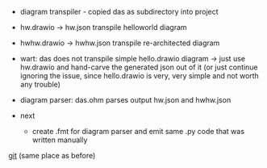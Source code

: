 - diagram transpiler - copied das as subdirectory into project
- hw.drawio -> hw.json transpile helloworld diagram
- hwhw.drawio -> hwhw.json transpile re-architected diagram
- wart: das does not transpile simple hello.drawio diagram -> just use hw.drawio and hand-carve the generated json out of it (or just continue ignoring the issue, since hello.drawio is very, very simple and not worth any trouble)
- diagram parser: das.ohm parses output hw.json and hwhw.json

- next
	- create .fmt for diagram parser and emit same .py code that was written manually

[git](https://github.com/guitarvydas/eh/tree/master/doc) (same place as before)